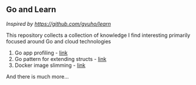 ## Go and Learn

*Inspired by https://github.com/gyuho/learn*

This repository collects a collection of knowledge I find interesting primarily focused around Go and cloud technologies

1. Go app profiling - [link](golang/profiling)
2. Go pattern for extending structs - [link](golang/option)
3. Docker image slimming - [link](docker/slimming-size)

And there is much more...
